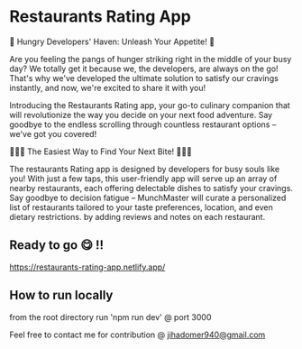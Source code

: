 # Restaurants Rating App

🌟 Hungry Developers' Haven: Unleash Your Appetite! 🌟

Are you feeling the pangs of hunger striking right in the middle of your busy day? We totally get it because we, the developers, are always on the go! That's why we've developed the ultimate solution to satisfy our cravings instantly, and now, we're excited to share it with you!

Introducing the Restaurants Rating app, your go-to culinary companion that will revolutionize the way you decide on your next food adventure. Say goodbye to the endless scrolling through countless restaurant options – we've got you covered!

🍔🍕🌮 The Easiest Way to Find Your Next Bite! 🍜🍣🍦

The restaurants Rating app is designed by developers for busy souls like you! With just a few taps, this user-friendly app will serve up an array of nearby restaurants, each offering delectable dishes to satisfy your cravings. Say goodbye to decision fatigue – MunchMaster will curate a personalized list of restaurants tailored to your taste preferences, location, and even dietary restrictions.
by adding reviews and notes on each restaurant.

## Ready to go 😋 !!

https://restaurants-rating-app.netlify.app/

## How to run locally

from the root directory run 'npm run dev' @ port 3000

Feel free to contact me for contribution @ jihadomer940@gmail.com
